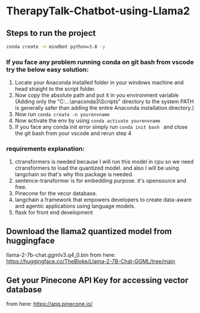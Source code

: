 # TherapyTalk-Chatbot-using-Llama2

## Steps to run the project

```bash
conda create -n mindbot python=3.8 -y
```
### If you face any problem running conda on git bash from vscode try the below easy solution:
1. Locate your Anaconda installed folder in your windows machine and head straight to the script folder.
2. Now copy the absolute path and put it in you environment variable (Adding only the "C:\...\anaconda3\Scripts" directory to the system PATH is generally safer than adding the entire Anaconda installation directory.)
3. Now run ```conda create -n yourenvname ```
4. Now activate the env by using ```conda activate yourenvname```
5. If you face any conda init error simply run ```conda init bash ``` and close the git bash from your vscode and rerun step 4

### requirements explanation:
1. ctransformers is needed because I will run this model in cpu so we need ctransformers to load the quantized model. and also I will be using langchain so that's why this package is needed.
2. sentence-transformer is for embedding purpose. it's opensource and free.
3. Pinecone for the vecor database.  
4. langchain  a framework that empowers developers to create data-aware and agentic applications using language models.
5. flask for front end development

## Download the llama2 quantized model from huggingface
llama-2-7b-chat.ggmlv3.q4_0.bin from here: https://huggingface.co/TheBloke/Llama-2-7B-Chat-GGML/tree/main 

## Get your Pinecone API Key for accessing vector database
from here: https://app.pinecone.io/